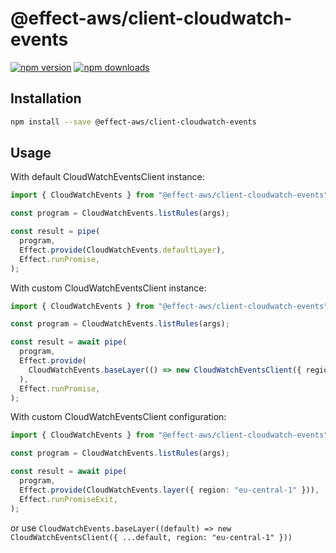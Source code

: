 # @effect-aws/client-cloudwatch-events

[![npm version](https://img.shields.io/npm/v/%40effect-aws%2Fclient-cloudwatch-events?color=brightgreen&label=npm%20package)](https://www.npmjs.com/package/@effect-aws/client-cloudwatch-events)
[![npm downloads](https://img.shields.io/npm/dm/%40effect-aws%2Fclient-cloudwatch-events)](https://www.npmjs.com/package/@effect-aws/client-cloudwatch-events)

## Installation

```bash
npm install --save @effect-aws/client-cloudwatch-events
```

## Usage

With default CloudWatchEventsClient instance:

```typescript
import { CloudWatchEvents } from "@effect-aws/client-cloudwatch-events";

const program = CloudWatchEvents.listRules(args);

const result = pipe(
  program,
  Effect.provide(CloudWatchEvents.defaultLayer),
  Effect.runPromise,
);
```

With custom CloudWatchEventsClient instance:

```typescript
import { CloudWatchEvents } from "@effect-aws/client-cloudwatch-events";

const program = CloudWatchEvents.listRules(args);

const result = await pipe(
  program,
  Effect.provide(
    CloudWatchEvents.baseLayer(() => new CloudWatchEventsClient({ region: "eu-central-1" })),
  ),
  Effect.runPromise,
);
```

With custom CloudWatchEventsClient configuration:

```typescript
import { CloudWatchEvents } from "@effect-aws/client-cloudwatch-events";

const program = CloudWatchEvents.listRules(args);

const result = await pipe(
  program,
  Effect.provide(CloudWatchEvents.layer({ region: "eu-central-1" })),
  Effect.runPromiseExit,
);
```

or use `CloudWatchEvents.baseLayer((default) => new CloudWatchEventsClient({ ...default, region: "eu-central-1" }))`
